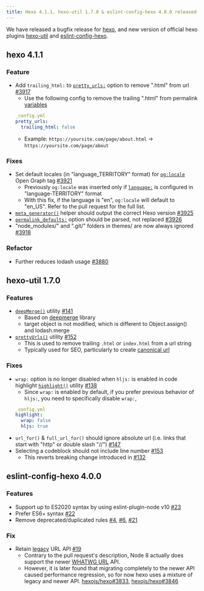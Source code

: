```yaml
---
title: Hexo 4.1.1, hexo-util 1.7.0 & eslint-config-hexo 4.0.0 released
---
```


We have released a bugfix release for [hexo], and new version of official hexo plugins [hexo-util] and [eslint-config-hexo].

[hexo]: https://github.com/hexojs/hexo
[hexo-util]: https://github.com/hexojs/hexo-util
[eslint-config-hexo]: https://github.com/hexojs/eslint-config-hexo

## hexo 4.1.1

### Feature
- Add `trailing_html:` to [`pretty_urls:`](/docs/configuration#URL) option to remove ".html" from url [#3917]
  * Use the following config to remove the trailing ".html" from permalink [variables](/docs/variables)
  ``` yml
  _config.yml
  pretty_urls:
    trailing_html: false
  ```
  * Example: `https://yoursite.com/page/about.html` -> `https://yoursite.com/page/about`

### Fixes
- Set default locales (in "language_TERRITORY" format) for [`og:locale`](https://ogp.me/#optional) Open Graph tag [#3921]
  * Previously `og:locale` was inserted only if [`language:`](/docs/configuration#Site) is configured in "language-TERRITORY" format
  * With this fix, if the language is "en", `og:locale` will default to "en_US". Refer to the pull request for the full list.
- [`meta_generator()`](/docs/helpers#meta-generator) helper should output the correct Hexo version [#3925]
- [`permalink_defaults:`](/docs/configuration#URL) option should be parsed, not replaced [#3926]
- "node_modules/" and ".git/" folders in themes/ are now always ignored [#3918]

### Refactor
- Further reduces lodash usage [#3880]

[#3917]: https://github.com/hexojs/hexo/pull/3917
[#3921]: https://github.com/hexojs/hexo/pull/3921
[#3925]: https://github.com/hexojs/hexo/pull/3925
[#3926]: https://github.com/hexojs/hexo/pull/3926
[#3918]: https://github.com/hexojs/hexo/pull/3918
[#3880]: https://github.com/hexojs/hexo/pull/3880

## hexo-util 1.7.0

### Features

- [`deepMerge()`](https://github.com/hexojs/hexo-util#deepmergetarget-source) utility [#141]
  * Based on [deepmerge](https://github.com/TehShrike/deepmerge) library
  * target object is not modified, which is different to Object.assign() and lodash.merge
- [`prettyUrls()`](https://github.com/hexojs/hexo-util#prettyurlsurl-options) utility [#152]
  * This is used to remove trailing `.html` or `index.html` from a url string
  * Typically used for SEO, particularly to create [canonical url](https://support.google.com/webmasters/answer/139066?hl=en)

### Fixes

- `wrap:` option is no longer disabled when `hljs:` is enabled in code highlight [`highlight()`](https://github.com/hexojs/hexo-util#highlightstr-options) utility [#138]
  * Since `wrap:` is enabled by default, if you prefer previous behavior of `hljs:`, you need to specifically disable `wrap:`,
  ``` yml
  _config.yml
  highlight:
    wrap: false
    hljs: true
  ```
- `url_for()` & `full_url_for()` should ignore absolute url (i.e. links that start with "http" or double slash "//") [#147]
- Selecting a codeblock should not include line number [#153]
  - This reverts breaking change introduced in [#132]

[#141]: https://github.com/hexojs/hexo-util/pull/141
[#152]: https://github.com/hexojs/hexo-util/pull/152
[#138]: https://github.com/hexojs/hexo-util/pull/138
[#147]: https://github.com/hexojs/hexo-util/pull/147
[#153]: https://github.com/hexojs/hexo-util/pull/153
[#132]: https://github.com/hexojs/hexo-util/pull/132

## eslint-config-hexo 4.0.0

### Features
- Support up to ES2020 syntax by using eslint-plugin-node v10 [#23]
- Prefer ES6+ syntax [#22]
- Remove deprecated/duplicated rules [#4], [#6], [#21]

### Fix
- Retain [legacy](https://nodejs.org/docs/latest-v8.x/api/url.html#url_legacy_url_api) URL API [#19]
  * Contrary to the pull request's description, Node 8 actually does support the newer [WHATWG URL](https://nodejs.org/docs/latest-v8.x/api/url.html#url_the_whatwg_url_api) API.
  * However, it is later found that migrating completely to the newer API caused performance regression, so for now hexo uses a mixture of legacy and newer API. [hexojs/hexo#3833](https://github.com/hexojs/hexo/issues/3833), [hexojs/hexo#3846](https://github.com/hexojs/hexo/issues/3833)

[#23]: https://github.com/hexojs/eslint-config-hexo/pull/23
[#22]: https://github.com/hexojs/eslint-config-hexo/pull/22
[#4]: https://github.com/hexojs/eslint-config-hexo/pull/4
[#6]: https://github.com/hexojs/eslint-config-hexo/pull/6
[#21]: https://github.com/hexojs/eslint-config-hexo/pull/21
[#19]: https://github.com/hexojs/eslint-config-hexo/pull/19
